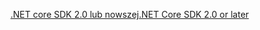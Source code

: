 [<span data-ttu-id="5773a-101">.NET core SDK 2.0 lub nowszej</span><span class="sxs-lookup"><span data-stu-id="5773a-101">.NET Core SDK 2.0 or later</span></span>](https://www.microsoft.com/net/download)
